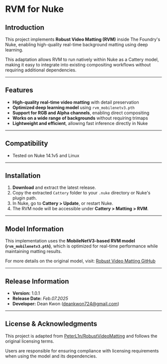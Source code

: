 # RVM for Nuke

## Introduction
This project implements **Robust Video Matting (RVM)** inside The Foundry's Nuke, enabling high-quality real-time background matting using deep learning.

This adaptation allows RVM to run natively within Nuke as a Cattery model, making it easy to integrate into existing compositing workflows without requiring additional dependencies.

---

## Features
- **High-quality real-time video matting** with detail preservation
- **Optimized deep learning model** using `rvm_mobilenetv3.pth`
- **Support for RGB and Alpha channels**, enabling direct compositing
- **Works on a wide range of backgrounds** without requiring trimaps
- **Lightweight and efficient**, allowing fast inference directly in Nuke

---

## Compatibility
- Tested on Nuke 14.1v5 and Linux

---

## Installation
1. **Download** and extract the latest release.
2. Copy the extracted `Cattery` folder to your `.nuke` directory or Nuke's plugin path.
3. In Nuke, go to **Cattery > Update**, or restart Nuke.
4. The RVM node will be accessible under **Cattery > Matting > RVM**.

---

## Model Information
This implementation uses the **MobileNetV3-based RVM model (`rvm_mobilenetv3.pth`)**, which is optimized for real-time performance while maintaining matting results.

For more details on the original model, visit: [Robust Video Matting GitHub](https://github.com/PeterL1n/RobustVideoMatting)

---

## Release Information
- **Version:** 1.0.1
- **Release Date:** *Feb.07.2025*
- **Developer:** Dean Kwon ([deankwon724@gmail.com](mailto:deankwon724@gmail.com))

---

## License & Acknowledgments
This project is adapted from [PeterL1n/RobustVideoMatting](https://github.com/PeterL1n/RobustVideoMatting) and follows the original licensing terms.

Users are responsible for ensuring compliance with licensing requirements when using the model and its dependencies.

